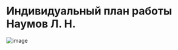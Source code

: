 # Индивидуальный план работы Наумов Л. Н.

![image](https://user-images.githubusercontent.com/62558636/124125653-8bbdaf80-da82-11eb-9d0a-b4a14f5a6cb1.png)




